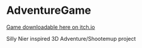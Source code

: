 # AdventureGame

[Game downloadable here on itch.io](https://jh318.itch.io/factory-gastsault)


Silly Nier inspired 3D Adventure/Shootemup project
